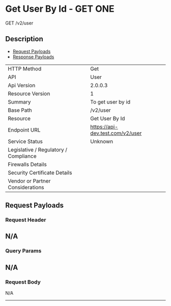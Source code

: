 # Get User By Id - GET ONE

GET /v2/user

## Description



* [Request Payloads](#request-payloads)
* [Response Payloads](#response-payloads)

|                                       |                                                 |
| ------------------------------------- | ----------------------------------------------- |
| HTTP Method                           | Get                                         |
| API                                   | User                                           |
| Api Version                           | 2.0.0.3                                         |
| Resource Version                      | 1                                               |
| Summary                               | To get user by id                                      |
| Base Path                             | /v2/user                                     |
| Resource                              | Get User By Id                                      |
| Endpoint URL                          | https://api-dev.test.com/v2/user              |
| Service Status                        | Unknown                                         |
| Legislative / Regulatory / Compliance |                                             |
| Firewalls Details                     |                                              |
| Security Certificate Details          |                                              |
| Vendor or Partner Considerations      |                                             |

## Request Payloads

### Request Header


N/A
---

### Query Params


N/A
---

### Request Body

N/A

---